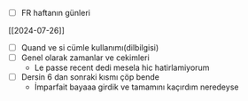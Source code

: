 -  [ ] FR haftanın günleri


[[2024-07-26]]
- [ ] Quand ve si cümle kullanımı(dilbilgisi)
- [ ] Genel olarak zamanlar ve cekimleri
	- Le passe recent dedi mesela hic hatirlamiyorum
- [ ] Dersin 6 dan sonraki kısmı çöp bende
	- İmparfait bayaaa girdik ve tamamını kaçırdım neredeyse